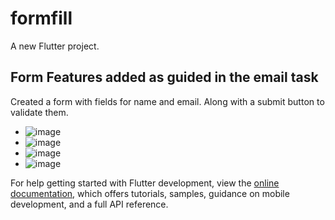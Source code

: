 # formfill

A new Flutter project.

## Form Features added as guided in the email task

Created a form with fields for name and email.
Along with a submit button to validate them.


- ![image](https://github.com/Sahil-Raut/formfill/assets/90403347/ef18dae7-c7af-4bc6-b7ee-30757b52be45)
- ![image](https://github.com/Sahil-Raut/formfill/assets/90403347/18f14612-b766-4459-91b1-866eee18ed7f)
- ![image](https://github.com/Sahil-Raut/formfill/assets/90403347/21f50198-4f1b-4d93-b5c4-9953ac450871)
- ![image](https://github.com/Sahil-Raut/formfill/assets/90403347/38fbf2c9-f25b-49d5-b24c-6944a8b5d3a8)






For help getting started with Flutter development, view the
[online documentation](https://docs.flutter.dev/), which offers tutorials,
samples, guidance on mobile development, and a full API reference.
